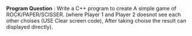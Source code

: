 **Program Question** :
Write a C++ program to create A simple game of ROCK/PAPER/SCISSER. (where Player 1 and Player 2 doesnot see each other choises (USE Clear screen code), After taking choise the result can displayed directly).
